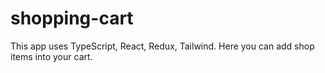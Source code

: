# shopping-cart
This app uses TypeScript, React, Redux, Tailwind.
Here you can add shop items into your cart.
